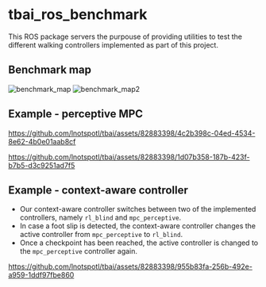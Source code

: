 # tbai_ros_benchmark

This ROS package servers the purpouse of providing utilities to test the different walking controllers implemented as part of this project.

## Benchmark map
![benchmark_map](https://github.com/lnotspotl/tbai/assets/82883398/b7d2ba54-859c-43c7-8429-f5e13a67c7ec)
![benchmark_map2](https://github.com/lnotspotl/tbai/assets/82883398/af20dfb1-f16f-4b5a-9917-839a60e971c8)

## Example - perceptive MPC



https://github.com/lnotspotl/tbai/assets/82883398/4c2b398c-04ed-4534-8e62-4b0e01aab8cf



https://github.com/lnotspotl/tbai/assets/82883398/1d07b358-187b-423f-b7b5-d3c9251ad7f5

## Example - context-aware controller
- Our context-aware controller switches between two of the implemented controllers, namely `rl_blind` and `mpc_perceptive`.
- In case a foot slip is detected, the context-aware controller changes the active controller from `mpc_perceptive` to `rl_blind`.
- Once a checkpoint has been reached, the active controller is changed to the `mpc_perceptive` controller again.

https://github.com/lnotspotl/tbai/assets/82883398/955b83fa-256b-492e-a959-1ddf97fbe860

